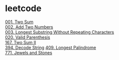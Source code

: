 # leetcode

[001. Two Sum](001%20—%20Two%20Sum)\
[002. Add Two Numbers](002%20—%C2%A0Add%20Two%20Numbers)\
[003. Longest Substring Without Repeating Characters](003%20—%20Longest%20Substring%20Without%20Repeating%20Characters)\
[020. Valid Parenthesis](020%20Valid%20Parenthesis)\
[167. Two Sum II](167%20—%20Two%20Sum%20II)\
[394. Decode String](394%20Decode%20String)
[409. Longest Palindrome](409%20—%20Longest%20Palindrome)\
[771. Jewels and Stones](771%20—%20Jewels%20and%20Stones)